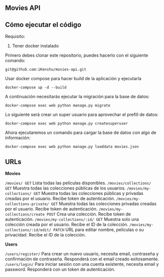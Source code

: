 ## Movies API

## Cómo ejecutar el código

Requisito:
1. Tener docker instalado

Primero debes clonar este repositorio, puedes hacerlo con el siguiente comando:

`git@github.com:iKenshu/movies-api.git`

Usar docker compose para hacer build de la aplicación y ejecutarla

`docker-compose up -d --build`

A continuación necesitarás ejecutar la migración para la base de datos:

`docker-compose exec web python manage.py migrate`

Lo siguiente será crear un super usuario para aprovechar el prefill de datos:

`docker-compose exec web python manage.py createsuperuser`

Ahora ejecutaremos un comando para cargar la base de datos con algo de información:

`docker-compose exec web python manage.py loaddata movies.json`

## URLs

**Movies**

`/movies/ GET` Lista todas las películas disponibles.
`/movies/collections/ GET` Muestra todas las colecciones públicas de los usuarios.
`/movies/my-collections/ GET` Muestra todas las colecciones públicas y privadas creadas por el usuario. Recibe token de autenticación.
`/movies/my-collections-private/ GET` Muestra todas las colecciones privadas creadas por el usuario. Recibe token de autenticación.
`/movies/my-collections/create POST` Crea una colección. Recibe token de autenticación.
`/movies/my-collections/:id/ GET` Muestra solo una colección creada por el usuario. Recibe el ID de la colección.
`/movies/my-collections/:id/edit/ PATCH` URL para editar nombre, películas o su privacidad. Recibe el ID de la colección.

**Users**

`/users/register/` Para crear un nuevo usuario, necesita email, contraseña y confirmación de contraseña. Responderá con el email creado exitosamente.
`/users/login/` Para iniciar sesión con una cuenta existente, necesita email y password. Responderá con un token de autenticación.
